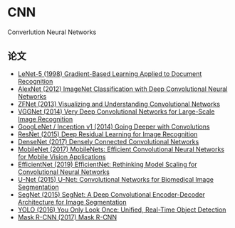 # CNN 

Converlution Neural Networks

## 论文

- [LeNet-5 (1998) Gradient-Based Learning Applied to Document Recognition](http://vision.stanford.edu/cs598_spring07/papers/Lecun98.pdf)
- [AlexNet (2012) ImageNet Classification with Deep Convolutional Neural Networks](https://proceedings.neurips.cc/paper_files/paper/2012/file/c399862d3b9d6b76c8436e924a68c45b-Paper.pdf)
- [ZFNet (2013) Visualizing and Understanding Convolutional Networks]()
- [VGGNet (2014) Very Deep Convolutional Networks for Large-Scale Image Recognition]()
- [GoogLeNet / Inception v1 (2014) Going Deeper with Convolutions]()
- [ResNet (2015) Deep Residual Learning for Image Recognition]()
- [DenseNet (2017) Densely Connected Convolutional Networks]()
- [MobileNet (2017) MobileNets: Efficient Convolutional Neural Networks for Mobile Vision Applications]()
- [EfficientNet (2019) EfficientNet: Rethinking Model Scaling for Convolutional Neural Networks]()
- [U-Net (2015) U-Net: Convolutional Networks for Biomedical Image Segmentation]()
- [SegNet (2015) SegNet: A Deep Convolutional Encoder-Decoder Architecture for Image Segmentation]()
- [YOLO (2016) You Only Look Once: Unified, Real-Time Object Detection]()
- [Mask R-CNN (2017) Mask R-CNN]()